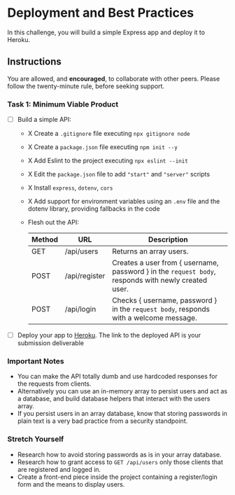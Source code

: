 # Deployment and Best Practices

In this challenge, you will build a simple Express app and deploy it to Heroku.

## Instructions

You are allowed, and **encouraged**, to collaborate with other peers. Please follow the twenty-minute rule, before seeking support.

### Task 1: Minimum Viable Product

- [ ] Build a simple API:

  - X Create a `.gitignore` file executing `npx gitignore node`
  - X Create a `package.json` file executing `npm init --y`
  - X Add Eslint to the project executing `npx eslint --init`
  - X Edit the `package.json` file to add `"start"` and `"server"` scripts
  - X Install `express`, `dotenv`, `cors`
  - X Add support for environment variables using an `.env` file and the dotenv library, providing fallbacks in the code
  - Flesh out the API:

    | Method | URL           | Description                                                                                         |
    | ------ | ------------- | ----------------------------------------------------------------------------------------------      |
    | GET    | /api/users    | Returns an array users.                                                                             |
    | POST   | /api/register | Creates a user from { username, password } in the `request body`, responds with newly created user. |
    | POST   | /api/login    | Checks { username, password } in the `request body`, responds with a welcome message.               |

- [ ] Deploy your app to [Heroku](https://heroku.com). The link to the deployed API is your submission deliverable

### Important Notes

- You can make the API totally dumb and use hardcoded responses for the requests from clients.
- Alternatively you can use an in-memory array to persist users and act as a database, and build database helpers that interact with the users array.
- If you persist users in an array database, know that storing passwords in plain text is a very bad practice from a security standpoint.

### Stretch Yourself

- Research how to avoid storing passwords as is in your array database.
- Research how to grant access to `GET /api/users` only those clients that are registered and logged in.
- Create a front-end piece inside the project containing a register/login form and the means to display users.
